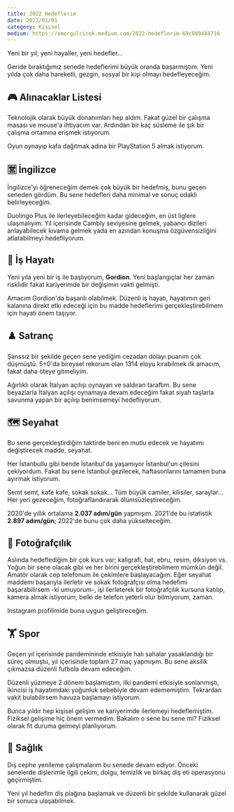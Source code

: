 ```yaml
---
title: 2022 Hedeflerim
date: 2022/01/01
category: Kişisel
medium: https://omergulcicek.medium.com/2022-hedeflerim-69c889488716
---
```


Yeni bir yıl, yeni hayaller, yeni hedefler…

Geride bıraktığımız senede hedeflerimi büyük oranda başarmıştım. Yeni yılda çok daha hareketli, gezgin, sosyal bir kişi olmayı hedefleyeceğim.

## 🎮 Alınacaklar Listesi

Teknolojik olarak büyük donanımları hep aldım. Fakat güzel bir çalışma masası ve mouse'a ihtiyacım var. Ardından bir kaç süsleme ile şık bir çalışma ortamına erişmek istiyorum.

Oyun oynayıp kafa dağıtmak adına bir PlayStation 5 almak istiyorum.

## 🈺 İngilizce

İngilizce'yi öğreneceğim demek çok büyük bir hedefmiş, bunu geçen seneden gördüm. Bu sene hedefleri daha minimal ve sonuç odaklı belirleyeceğim.

Duolingo Plus ile ilerleyebileceğim kadar gideceğim, en üst liglere ulaşmalıyım. Yıl içerisinde Cambly seviyesine gelmek, yabancı dizileri anlayabilecek kıvama gelmek yada en azından konuşma özgüvensizliğini atlatabilmeyi hedefliyorum.

## 🏢 İş Hayatı

Yeni yıla yeni bir iş ile başlıyorum, **Gordion**. Yeni başlangıçlar her zaman risklidir fakat kariyerimde bir değişimin vakti gelmişti.

Amacım Gordion'da başarılı olabilmek. Düzenli iş hayatı, hayatımın geri kalanına direkt etki edeceği için bu madde hedeflerimi gerçekleştirebilmem için hayati önem taşıyor.

## ♟️ Satranç

Şanssız bir şekilde geçen sene yediğim cezadan dolayı puanım çok düşmüştü. 5+0'da bireysel rekorum olan 1314 eloyu kırabilmek ilk amacım, fakat daha öteye gitmeliyim.

Ağırlıklı olarak İtalyan açılışı oynayan ve saldıran taraftım. Bu sene beyazlarla İtalyan açılışı oynamaya devam edeceğim fakat siyah taşlarla savunma yapan bir açılışı benimsemeyi hedefliyorum.

## 🗺️ Seyahat

Bu sene gerçekleştirdiğim taktirde beni en mutlu edecek ve hayatımı değiştirecek madde, seyahat.

Her İstanbullu gibi bende İstanbul'da yaşamıyor İstanbul'un çilesini çekiyordum. Fakat bu sene İstanbul gezilecek, haftasonlarını tamamen buna ayırmak istiyorum.

Semt semt, kafe kafe, sokak sokak… Tüm büyük camiler, kilisiler, saraylar… Her yeri gezeceğim, fotoğraflandırarak ölümsüzleştireceğim.

2020'de yıllık ortalama **2.037 adım/gün** yapmışım. 2021'de bu istatistik **2.897 adım/gün**; 2022'de bunu çok daha yükselteceğim.

## 📸 Fotoğrafçılık

Aslında hedeflediğim bir çok kurs var; kaligrafi, hat, ebru, resim, diksiyon vs. Yoğun bir sene olacak gibi ve her birini gerçekleştirebilmem mümkün değil. Amatör olarak cep telefonum ile çekimlere başlayacağım. Eğer seyahat maddemi başarıyla ilerletir ve sokak fotoğrafçısı olma hedefimi başarabilirsem -ki umuyorum-, işi ilerleterek bir fotoğrafçılık kursuna katılıp, kamera almak istiyorum, belki de telefon yeterli olur bilmiyorum, zaman.

Instagram profilimide buna uygun geliştireceğim.

## 🏋️ Spor

Geçen yıl içerisinde pandemininde etkisiyle halı sahalar yasaklandığı bir süreç olmuştu, yıl içerisinde toplam 27 maç yapmışım. Bu sene aksilik çıkmazsa düzenli futbola devam edeceğim.

Düzenli yüzmeye 2 dönem başlamıştım, ilki pandemi etkisiyle sonlanmıştı, ikincisi iş hayatımdaki yoğunluk sebebiyle devam edememiştim. Tekrardan vakit bulabilirsem havuza başlamayı istiyorum.

Bunca yıldır hep kişisel gelişim ve kariyerimde ilerlemeyi hedeflemiştim. Fiziksel gelişime hiç önem vermedim. Bakalım o sene bu sene mi? Fiziksel olarak fit duruma gelmeyi planlıyorum.

## 🦷 Sağlık

Dış cephe yenileme çalışmalarım bu senede devam ediyor. Önceki senelerde dişlerimle ilgili çekim, dolgu, temizlik ve birkaç diş eti operasyonu geçirmiştim.

Yeni yıl hedefim diş plağına başlamak ve düzenli bir şekilde kullanarak güzel bir sonuca ulaşabilmek.
